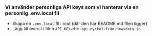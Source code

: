 ### Vi använder personliga API keys som vi hanterar via en personlig .env.local fil

- Skapa en `.env.local` fil i root (där den här README.md filen ligger)
- Lägg till överst i filen `API_KEY=din-api-nyckel-från-newsdata.io`
